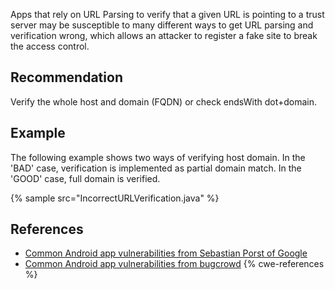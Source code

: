 Apps that rely on URL Parsing to verify that a given URL is pointing to a trust server may be susceptible to many different ways to get URL parsing and verification wrong, which allows an attacker to register a fake site to break the access control.


## Recommendation
Verify the whole host and domain (FQDN) or check endsWith dot+domain.


## Example
The following example shows two ways of verifying host domain. In the 'BAD' case, verification is implemented as partial domain match. In the 'GOOD' case, full domain is verified.

{% sample src="IncorrectURLVerification.java" %}

## References
* [Common Android app vulnerabilities from Sebastian Porst of Google](https://drive.google.com/file/d/0BwMN49Gzo3x6T1N5WGQ4TTNlMHBOb1ZRQTVEWnVBZjFUaE5N/view)
* [Common Android app vulnerabilities from bugcrowd](https://www.bugcrowd.com/resources/webinars/overview-of-common-android-app-vulnerabilities/)
{% cwe-references %}
